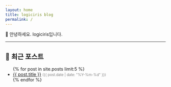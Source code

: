 ```yaml
---
layout: home
title: logiciris blog
permalink: /
---
```


👋 안녕하세요. logiciris입니다.

---

## 📌 최근 포스트

<ul>
  {% for post in site.posts limit:5 %}
    <li>
      <a href="{{ post.url | relative_url }}">{{ post.title }}</a>
      <span style="font-size: 0.8em; color: gray;">({{ post.date | date: "%Y-%m-%d" }})</span>
    </li>
  {% endfor %}
</ul>
